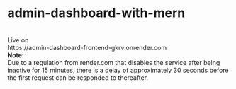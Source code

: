 # admin-dashboard-with-mern
<br>
Live on
</br>
https://admin-dashboard-frontend-gkrv.onrender.com </br>
<b>Note:</b></br>
Due to a regulation from render.com that disables the service after being inactive for 15 minutes, there is a delay of approximately 30 seconds before the first request can be responded to thereafter.
